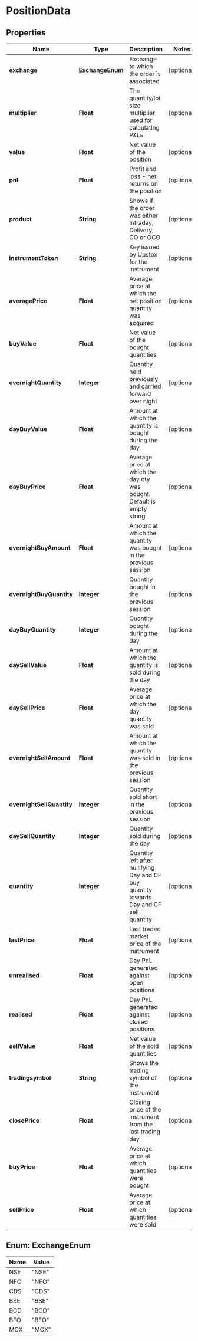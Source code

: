 # PositionData

## Properties
Name | Type | Description | Notes
------------ | ------------- | ------------- | -------------
**exchange** | [**ExchangeEnum**](#ExchangeEnum) | Exchange to which the order is associated |  [optional]
**multiplier** | **Float** | The quantity/lot size multiplier used for calculating P&amp;Ls |  [optional]
**value** | **Float** | Net value of the position |  [optional]
**pnl** | **Float** | Profit and loss - net returns on the position |  [optional]
**product** | **String** | Shows if the order was either Intraday, Delivery, CO or OCO |  [optional]
**instrumentToken** | **String** | Key issued by Upstox for the instrument |  [optional]
**averagePrice** | **Float** | Average price at which the net position quantity was acquired |  [optional]
**buyValue** | **Float** | Net value of the bought quantities |  [optional]
**overnightQuantity** | **Integer** | Quantity held previously and carried forward over night |  [optional]
**dayBuyValue** | **Float** | Amount at which the quantity is bought during the day |  [optional]
**dayBuyPrice** | **Float** | Average price at which the day qty was bought. Default is empty string |  [optional]
**overnightBuyAmount** | **Float** | Amount at which the quantity was bought in the previous session |  [optional]
**overnightBuyQuantity** | **Integer** | Quantity bought in the previous session |  [optional]
**dayBuyQuantity** | **Integer** | Quantity bought during the day |  [optional]
**daySellValue** | **Float** | Amount at which the quantity is sold during the day |  [optional]
**daySellPrice** | **Float** | Average price at which the day quantity was sold |  [optional]
**overnightSellAmount** | **Float** | Amount at which the quantity was sold in the previous session |  [optional]
**overnightSellQuantity** | **Integer** | Quantity sold short in the previous session |  [optional]
**daySellQuantity** | **Integer** | Quantity sold during the day |  [optional]
**quantity** | **Integer** | Quantity left after nullifying Day and CF buy quantity towards Day and CF sell quantity |  [optional]
**lastPrice** | **Float** | Last traded market price of the instrument |  [optional]
**unrealised** | **Float** | Day PnL generated against open positions |  [optional]
**realised** | **Float** | Day PnL generated against closed positions |  [optional]
**sellValue** | **Float** | Net value of the sold quantities |  [optional]
**tradingsymbol** | **String** | Shows the trading symbol of the instrument |  [optional]
**closePrice** | **Float** | Closing price of the instrument from the last trading day |  [optional]
**buyPrice** | **Float** | Average price at which quantities were bought |  [optional]
**sellPrice** | **Float** | Average price at which quantities were sold |  [optional]

<a name="ExchangeEnum"></a>
## Enum: ExchangeEnum
Name | Value
---- | -----
NSE | &quot;NSE&quot;
NFO | &quot;NFO&quot;
CDS | &quot;CDS&quot;
BSE | &quot;BSE&quot;
BCD | &quot;BCD&quot;
BFO | &quot;BFO&quot;
MCX | &quot;MCX&quot;
